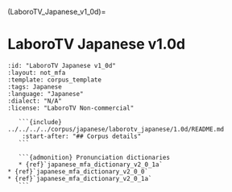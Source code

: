 
(LaboroTV_Japanese_v1_0d)=
# LaboroTV Japanese v1.0d

``````{corpus} LaboroTV Japanese v1.0d
:id: "LaboroTV Japanese v1_0d"
:layout: not_mfa
:template: corpus_template
:tags: Japanese
:language: "Japanese"
:dialect: "N/A"
:license: "LaboroTV Non-commercial"

   ```{include} ../../../../corpus/japanese/laborotv_japanese/1.0d/README.md
    :start-after: "## Corpus details"
   ```

   ```{admonition} Pronunciation dictionaries
   * {ref}`japanese_mfa_dictionary_v2_0_1a`
* {ref}`japanese_mfa_dictionary_v2_0_0`
* {ref}`japanese_mfa_dictionary_v2_0_1a`
   ```
``````
